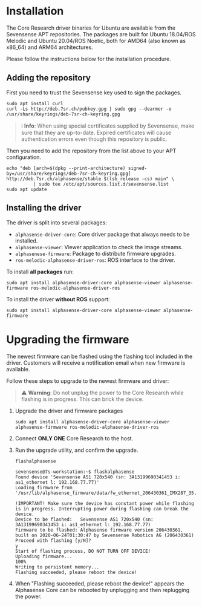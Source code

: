 # Installation

The Core Research driver binaries for Ubuntu are available from the Sevensense APT repositories.
The packages are built for Ubuntu 18.04/ROS Melodic and Ubuntu 20.04/ROS Noetic, both for AMD64 (also known as x86_64) and ARM64 architectures.

Please follow the instructions below for the installation procedure.


## Adding the repository

First you need to trust the Sevensense key used to sign the packages.

```console
sudo apt install curl
curl -Ls http://deb.7sr.ch/pubkey.gpg | sudo gpg --dearmor -o /usr/share/keyrings/deb-7sr-ch-keyring.gpg
```


> :information_source: **Info**: When using special certificates supplied by Sevensense, make sure that they are up-to-date. Expired certificates will cause authentication errors even though this repository is public.

Then you need to add the repository from the list above to your APT configuration.

```console
echo "deb [arch=$(dpkg --print-architecture) signed-by=/usr/share/keyrings/deb-7sr-ch-keyring.gpg] http://deb.7sr.ch/alphasense/stable $(lsb_release -cs) main" \
          | sudo tee /etc/apt/sources.list.d/sevensense.list
sudo apt update
```

## Installing the driver

The driver is split into several packages:

* `alphasense-driver-core`: Core driver package that always needs to be installed.
* `alphasense-viewer`: Viewer application to check the image streams.
* `alphasenese-firmware`: Package to distribute firmware upgrades.
* `ros-melodic-alphasense-driver-ros`: ROS interface to the driver.

To install **all packages** run:

```console
sudo apt install alphasense-driver-core alphasense-viewer alphasense-firmware ros-melodic-alphasense-driver-ros
```

To install the driver **without ROS** support:

```console
sudo apt install alphasense-driver-core alphasense-viewer alphasense-firmware
```

# Upgrading the firmware

The newest firmware can be flashed using the flashing tool included in the driver. Customers will receive a notification email when new firmware is available.

Follow these steps to upgrade to the newest firmware and driver:

> :warning: **Warning**: Do not unplug the power to the Core Research while flashing is in progress. This can brick the device.

1. Upgrade the driver and firmware packages
   ```console
   sudo apt install alphasense-driver-core alphasense-viewer alphasense-firmware ros-melodic-alphasense-driver-ros
   ```
2. Connect **ONLY ONE** Core Research to the host.
3. Run the upgrade utility, and confirm the upgrade.
   
   ```console
   flashalphasense
   ```
   
   ```console
   sevensense@7s-workstation:~$ flashalphasense
   Found device 'Sevensense AS1 720x540 (sn: 3A13199690341453 i: as1_ethernet l: 192.168.77.77)'
   Loading firmware from '/usr/lib/alphasense_firmware/data/fw_ethernet_206430361_IMX287_35.mcs.asf'.
   
   !IMPORTANT! Make sure the device has constant power while flashing is in progress. Interrupting power during flashing can break the device.
   Device to be flashed:   Sevensense AS1 720x540 (sn: 3A13199690341453 i: as1_ethernet l: 192.168.77.77)
   Firmware to be flashed: Alphasense firmware version 206430361, built on 2020-06-24T01:30:47 by Sevensense Robotics AG (206430361)
   Proceed with flashing [y/N]?
   y
   Start of flashing process, DO NOT TURN OFF DEVICE!
   Uploading firmware...
   100%            
   Writing to persistent memory...
   Flashing succeeded, please reboot the device!
   ```
4. When "Flashing succeeded, please reboot the device!" appears the Alphasense 
   Core can be rebooted by unplugging and then replugging the power.
